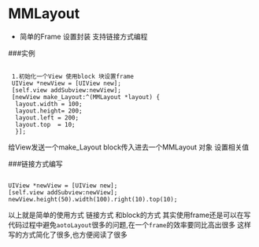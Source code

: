 # MMLayout 
 - 简单的Frame 设置封装 支持链接方式编程 

###实例 
  ```objc 
    
   1.初始化一个View 使用block 块设置frame
   UIView *newView = [UIView new];
   [self.view addSubview:newView];  
   [newView make_Layout:^(MMLayout *layout) {
    layout.width = 100;
    layout.height= 200;
    layout.left = 200;
    layout.top  = 10;
    }];

  ``` 
 给View发送一个make_Layout block传入进去一个MMLayout 对象 设置相关值 



###链接方式编写 
  ```objc 
   
UIView *newView = [UIView new];
[self.view addSubview:newView];  
newView.height(50).width(100).right(10).top(10);

  ```

 以上就是简单的使用方式 链接方式 和block的方式
 其实使用frame还是可以在写代码过程中避免`aotoLayout`很多的问题,在一个`frame`的效率要同比高出很多
 这样写的方式简化了很多,也方便阅读了很多 



